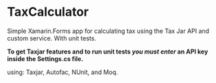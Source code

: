 # TaxCalculator
Simple Xamarin.Forms app for calculating tax using the Tax Jar API and custom service. With unit tests.

**To get Taxjar features and to run unit tests _you must enter_ an API key inside the Settings.cs file.**

using: Taxjar, Autofac, NUnit, and Moq.
